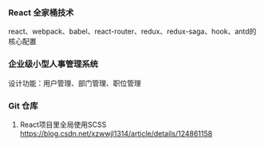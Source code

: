 ### React 全家桶技术
react、webpack、babel、react-router、redux、redux-saga、hook、antd的核心配置

### 企业级小型人事管理系统
设计功能：用户管理、部门管理、职位管理

### Git 仓库

1. React项目里全局使用SCSS
https://blog.csdn.net/xzwwjl1314/article/details/124861158